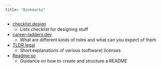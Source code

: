```yaml
---
title: "Bookmarks"
---
```


- [checklist.design](https://www.checklist.design/)
    - Lists checklist for designing stuff
- [career-ladders.dev](https://career-ladders.dev/)
    - What are different kinds of roles and what can you expect of them
- [TLDR legal](https://tldrlegal.com/)
    - Short explanations of various (software) licenses
- [Readme.so](https://readme.so/)
    - Guidance on how to create and structure a README
